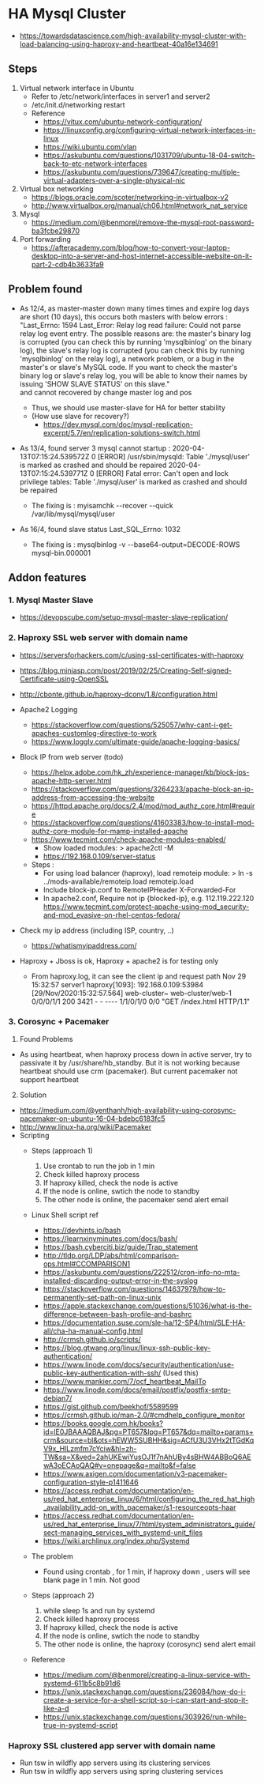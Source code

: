 # HA Mysql Cluster
- https://towardsdatascience.com/high-availability-mysql-cluster-with-load-balancing-using-haproxy-and-heartbeat-40a16e134691
 
## Steps  
1. Virtual network interface in Ubuntu 
    - Refer to /etc/network/interfaces in server1 and server2 
    - /etc/init.d/networking restart
    - Reference 
        - https://vitux.com/ubuntu-network-configuration/
        - https://linuxconfig.org/configuring-virtual-network-interfaces-in-linux
        - https://wiki.ubuntu.com/vlan
        - https://askubuntu.com/questions/1031709/ubuntu-18-04-switch-back-to-etc-network-interfaces
        - https://askubuntu.com/questions/739647/creating-multiple-virtual-adapters-over-a-single-physical-nic
2. Virtual box networking 
    - https://blogs.oracle.com/scoter/networking-in-virtualbox-v2
    - http://www.virtualbox.org/manual/ch06.html#network_nat_service
3. Mysql 
    - https://medium.com/@benmorel/remove-the-mysql-root-password-ba3fcbe29870
4. Port forwarding 
    - https://afteracademy.com/blog/how-to-convert-your-laptop-desktop-into-a-server-and-host-internet-accessible-website-on-it-part-2-cdb4b3633fa9

## Problem found 
- As 12/4, as master-master down many times times and expire log days are short (10 days), this occurs both masters with below errors :
        "Last_Errno: 1594
        Last_Error: Relay log read failure: Could not parse relay log event entry. The possible reasons are: the master's binary log is corrupted (you can check this by running 'mysqlbinlog' on the binary log), the slave's relay log is corrupted (you can check this by running 'mysqlbinlog' on the relay log), a network problem, or a bug in the master's or slave's MySQL code. If you want to check the master's binary log or slave's relay log, you will be able to know their names by issuing 'SHOW SLAVE STATUS' on this slave."      
and cannot recovered by change master log and pos 
    - Thus, we should use master-slave for HA for better stability 
    - (How use slave for recovery?)
        - https://dev.mysql.com/doc/mysql-replication-excerpt/5.7/en/replication-solutions-switch.html

- As 13/4, found server 3 mysql cannot startup :
2020-04-13T07:15:24.539572Z 0 [ERROR] /usr/sbin/mysqld: Table './mysql/user' is marked as crashed and should be repaired
2020-04-13T07:15:24.539771Z 0 [ERROR] Fatal error: Can't open and lock privilege tables: Table './mysql/user' is marked as crashed and should be repaired
    - The fixing is : myisamchk --recover --quick /var/lib/mysql/mysql/user
- As 16/4, found slave status  Last_SQL_Errno: 1032
    - The fixing is :  mysqlbinlog -v --base64-output=DECODE-ROWS mysql-bin.000001

## Addon features 
### 1. Mysql Master Slave
- https://devopscube.com/setup-mysql-master-slave-replication/

### 2. Haproxy SSL web server with domain name
- https://serversforhackers.com/c/using-ssl-certificates-with-haproxy
- https://blog.miniasp.com/post/2019/02/25/Creating-Self-signed-Certificate-using-OpenSSL
- http://cbonte.github.io/haproxy-dconv/1.8/configuration.html
- Apache2 Logging 
    - https://stackoverflow.com/questions/525057/why-cant-i-get-apaches-customlog-directive-to-work
    - https://www.loggly.com/ultimate-guide/apache-logging-basics/ 
- Block IP from web server (todo) 
    - https://helpx.adobe.com/hk_zh/experience-manager/kb/block-ips-apache-http-server.html
    - https://stackoverflow.com/questions/3264233/apache-block-an-ip-address-from-accessing-the-website
    - https://httpd.apache.org/docs/2.4/mod/mod_authz_core.html#require
    - https://stackoverflow.com/questions/41603383/how-to-install-mod-authz-core-module-for-mamp-installed-apache
    - https://www.tecmint.com/check-apache-modules-enabled/
        - Show loaded modules: > apache2ctl -M
        - https://192.168.0.109/server-status
    - Steps :     
        - For using load balancer (haproxy), load remoteip module: > ln -s ../mods-available/remoteip.load remoteip.load 
        - Include block-ip.conf to RemoteIPHeader X-Forwarded-For
        - In apache2.conf, Require not ip {blocked-ip}, e.g. 112.119.222.120 
https://www.tecmint.com/protect-apache-using-mod_security-and-mod_evasive-on-rhel-centos-fedora/


- Check my ip address (including ISP, country, ..)
    - https://whatismyipaddress.com/
- Haproxy + Jboss is ok, Haproxy + apache2 is for testing only
    - From haproxy.log, it can see the client ip and request path 
        Nov 29 15:32:57 server1 haproxy[1093]: 192.168.0.109:53984 [29/Nov/2020:15:32:57.564] web-cluster~ web-cluster/web-1 0/0/0/1/1 200 3421 - - ---- 1/1/0/1/0 0/0 "GET /index.html HTTP/1.1"

### 3. Corosync + Pacemaker 
1. Found Problems 
- As using heartbeat, when haproxy process down in active server, try to passivate it by /usr/share/hb_standby. But it is not working because heartbeat should use crm (pacemaker). But current pacemaker not support heartbeat 

2. Solution 
- https://medium.com/@yenthanh/high-availability-using-corosync-pacemaker-on-ubuntu-16-04-bdebc6183fc5
- http://www.linux-ha.org/wiki/Pacemaker
- Scripting  
    - Steps (approach 1)
        1. Use crontab to run the job in 1 min 
        2. Check killed haproxy process 
        3. If haproxy killed, check the node is active 
        4. If the node is online, swtich the node to standby 
        5. The other node is online, the pacemaker send alert email 
    - Linux Shell script ref 
        - https://devhints.io/bash
        - https://learnxinyminutes.com/docs/bash/
        - https://bash.cyberciti.biz/guide/Trap_statement
        - http://tldp.org/LDP/abs/html/comparison-ops.html#CCOMPARISON1
        - https://askubuntu.com/questions/222512/cron-info-no-mta-installed-discarding-output-error-in-the-syslog
        - https://stackoverflow.com/questions/14637979/how-to-permanently-set-path-on-linux-unix
        - https://apple.stackexchange.com/questions/51036/what-is-the-difference-between-bash-profile-and-bashrc
        - https://documentation.suse.com/sle-ha/12-SP4/html/SLE-HA-all/cha-ha-manual-config.html
        - http://crmsh.github.io/scripts/
        - https://blog.gtwang.org/linux/linux-ssh-public-key-authentication/
        - https://www.linode.com/docs/security/authentication/use-public-key-authentication-with-ssh/ (Used this)
        - https://www.mankier.com/7/ocf_heartbeat_MailTo
        - https://www.linode.com/docs/email/postfix/postfix-smtp-debian7/
        - https://gist.github.com/beekhof/5589599
        - https://crmsh.github.io/man-2.0/#cmdhelp_configure_monitor
        - https://books.google.com.hk/books?id=lE0JBAAAQBAJ&pg=PT657&lpg=PT657&dq=mailto+params+crm&source=bl&ots=hEWW5SUBHH&sig=ACfU3U3VHx2tTGdKqV9x_HlLzmfm7cYciw&hl=zh-TW&sa=X&ved=2ahUKEwiYusOJ1f7nAhUBy4sBHW4ABBoQ6AEwA3oECAoQAQ#v=onepage&q=mailto&f=false
        - https://www.axigen.com/documentation/v3-pacemaker-configuration-style-p1411646
        - https://access.redhat.com/documentation/en-us/red_hat_enterprise_linux/6/html/configuring_the_red_hat_high_availability_add-on_with_pacemaker/s1-resourceopts-haar
        - https://access.redhat.com/documentation/en-us/red_hat_enterprise_linux/7/html/system_administrators_guide/sect-managing_services_with_systemd-unit_files
        - https://wiki.archlinux.org/index.php/Systemd

    - The problem 
        - Found using crontab , for 1 min, if haproxy down , users will see blank page in 1 min. Not good 
    - Steps (approach 2)  
        1. while sleep 1s and run by systemd 
        2. Check killed haproxy process 
        3. If haproxy killed, check the node is active 
        4. If the node is online, swtich the node to standby 
        5. The other node is online, the haproxy (corosync) send alert email 
    - Reference  
        - https://medium.com/@benmorel/creating-a-linux-service-with-systemd-611b5c8b91d6
        - https://unix.stackexchange.com/questions/236084/how-do-i-create-a-service-for-a-shell-script-so-i-can-start-and-stop-it-like-a-d
        - https://unix.stackexchange.com/questions/303926/run-while-true-in-systemd-script
        
    
### Haproxy SSL clustered app server with domain name 
- Run tsw in wildfly app servers using its clustering services 
- Run tsw in wildfly app servers using spring clustering services 


 
    

